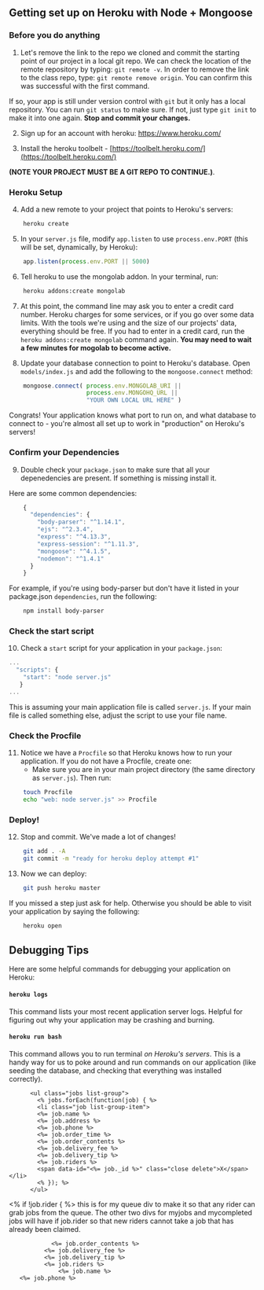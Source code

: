 ## Getting set up on Heroku with Node + Mongoose

### Before you do anything
1) Let's remove the link to the repo we cloned and commit the starting point of our project in a local git repo. We can check the location of the remote repository by typing: `git remote -v`. In order to remove the link to the class repo, type: `git remote remove origin`. You can confirm this was successful with the first command.

If so, your app is still under version control with `git` but it only has a local repository. You can run `git status` to make sure. If not, just type `git init` to make it into one again. __Stop and commit your changes.__

2) Sign up for an account with heroku: https://www.heroku.com/

3) Install the heroku toolbelt - [https://toolbelt.heroku.com/](https://toolbelt.heroku.com/)

**(NOTE YOUR PROJECT MUST BE A GIT REPO TO CONTINUE.)**.

### Heroku Setup

4) Add a new remote to your project that points to Heroku's servers:

```bash
    heroku create
```

5) In your `server.js` file, modify `app.listen` to use `process.env.PORT` (this will be set, dynamically, by Heroku):

```javascript
    app.listen(process.env.PORT || 5000)
```

6) Tell heroku to use the mongolab addon. In your terminal, run:

```bash
    heroku addons:create mongolab
```

7) At this point, the command line may ask you to enter a credit card number. Heroku charges for some services, or if you go over some data limits. With the tools we're using and the size of our projects' data, everything should be free.  If you had to enter in a credit card, run the `heroku addons:create mongolab` command again. __You may need to wait a few minutes for mogolab to become active.__

8) Update your database connection to point to Heroku's database. Open `models/index.js` and add the following to the `mongoose.connect` method:

```javascript
    mongoose.connect( process.env.MONGOLAB_URI ||
                      process.env.MONGOHQ_URL || 
                      "YOUR OWN LOCAL URL HERE" )
```

Congrats! Your application knows what port to run on, and what database to connect to - you're almost all set up to work in "production" on Heroku's servers!

### Confirm your Dependencies

9) Double check your `package.json` to make sure that all your depenedencies are present. If something is missing install it.

Here are some common dependencies:  
``` javascript
    {
      "dependencies": {
        "body-parser": "^1.14.1",
        "ejs": "^2.3.4",
        "express": "^4.13.3",
        "express-session": "^1.11.3",
        "mongoose": "^4.1.5",
        "nodemon": "^1.4.1"
      }
    }
```

For example, if you're using body-parser but don't have it listed in your package.json `dependencies`, run the following:

```bash
    npm install body-parser
```

### Check the start script
10) Check a `start` script for your application in your `package.json`:

```javascript
...
  "scripts": {
    "start": "node server.js"
   }
...
```

This is assuming your main application file is called `server.js`. If your main file is called something else, adjust the script to use your file name.

### Check the Procfile
11) Notice we have a `Procfile` so that Heroku knows how to run your application. If you do not have a Procfile, create one:
    - Make sure you are in your main project directory (the same directory as `server.js`). Then run:  
``` bash
    touch Procfile
    echo "web: node server.js" >> Procfile
```

### Deploy!
12) Stop and commit. We've made a lot of changes!
``` bash
    git add . -A
    git commit -m "ready for heroku deploy attempt #1"
```

13) Now we can deploy:
``` bash
    git push heroku master
```

If you missed a step just ask for help. Otherwise you should be able to visit your application by saying the following:

```bash
    heroku open
```

## Debugging Tips

Here are some helpful commands for debugging your application on Heroku:

#### `heroku logs`
This command lists your most recent application server logs. Helpful for figuring out why your application may be crashing and burning.

#### `heroku run bash`
This command allows you to run terminal _on Heroku's servers_. This is a handy way for us to poke around and run commands on our application (like seeding the database, and checking that everything was installed correctly).

          <ul class="jobs list-group">
            <% jobs.forEach(function(job) { %>
            <li class="job list-group-item">
            <%= job.name %>
            <%= job.address %> 
            <%= job.phone %>
            <%= job.order_time %>
            <%= job.order_contents %>
            <%= job.delivery_fee %>
            <%= job.delivery_tip %>
            <%= job.riders %>
            <span data-id="<%= job._id %>" class="close delete">X</span></li>
            <% }); %>
          </ul>

  <% if !job.rider { %> this is for my queue div to make it so that any rider can grab jobs from the queue.  The other two divs for myjobs and mycompleted jobs will have if job.rider so that new riders cannot take a job that has already been claimed.

                <%= job.order_contents %> 
              <%= job.delivery_fee %> 
              <%= job.delivery_tip %> 
              <%= job.riders %> 
                  <%= job.name %> 
       <%= job.phone %> 
